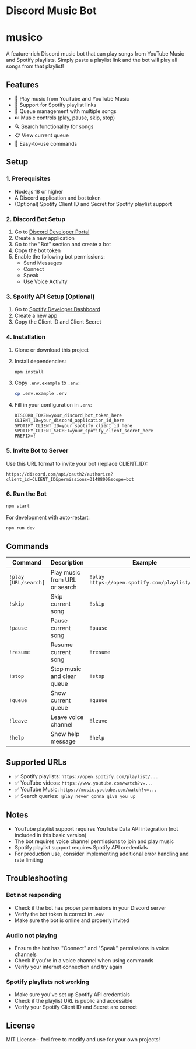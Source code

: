 # Discord Music Bot
# musico

A feature-rich Discord music bot that can play songs from YouTube Music and Spotify playlists. Simply paste a playlist link and the bot will play all songs from that playlist!

## Features

- 🎵 Play music from YouTube and YouTube Music
- 📱 Support for Spotify playlist links
- 🎼 Queue management with multiple songs
- ⏭️ Music controls (play, pause, skip, stop)
- 🔍 Search functionality for songs
- 📋 View current queue
- 🤖 Easy-to-use commands

## Setup

### 1. Prerequisites

- Node.js 18 or higher
- A Discord application and bot token
- (Optional) Spotify Client ID and Secret for Spotify playlist support

### 2. Discord Bot Setup

1. Go to [Discord Developer Portal](https://discord.com/developers/applications)
2. Create a new application
3. Go to the "Bot" section and create a bot
4. Copy the bot token
5. Enable the following bot permissions:
   - Send Messages
   - Connect
   - Speak
   - Use Voice Activity

### 3. Spotify API Setup (Optional)

1. Go to [Spotify Developer Dashboard](https://developer.spotify.com/dashboard)
2. Create a new app
3. Copy the Client ID and Client Secret

### 4. Installation

1. Clone or download this project
2. Install dependencies:
   ```bash
   npm install
   ```

3. Copy `.env.example` to `.env`:
   ```bash
   cp .env.example .env
   ```

4. Fill in your configuration in `.env`:
   ```env
   DISCORD_TOKEN=your_discord_bot_token_here
   CLIENT_ID=your_discord_application_id_here
   SPOTIFY_CLIENT_ID=your_spotify_client_id_here
   SPOTIFY_CLIENT_SECRET=your_spotify_client_secret_here
   PREFIX=!
   ```

### 5. Invite Bot to Server

Use this URL format to invite your bot (replace CLIENT_ID):
```
https://discord.com/api/oauth2/authorize?client_id=CLIENT_ID&permissions=3148800&scope=bot
```

### 6. Run the Bot

```bash
npm start
```

For development with auto-restart:
```bash
npm run dev
```

## Commands

| Command | Description | Example |
|---------|-------------|---------|
| `!play [URL/search]` | Play music from URL or search | `!play https://open.spotify.com/playlist/...` |
| `!skip` | Skip current song | `!skip` |
| `!pause` | Pause current song | `!pause` |
| `!resume` | Resume current song | `!resume` |
| `!stop` | Stop music and clear queue | `!stop` |
| `!queue` | Show current queue | `!queue` |
| `!leave` | Leave voice channel | `!leave` |
| `!help` | Show help message | `!help` |

## Supported URLs

- ✅ Spotify playlists: `https://open.spotify.com/playlist/...`
- ✅ YouTube videos: `https://www.youtube.com/watch?v=...`
- ✅ YouTube Music: `https://music.youtube.com/watch?v=...`
- ✅ Search queries: `!play never gonna give you up`

## Notes

- YouTube playlist support requires YouTube Data API integration (not included in this basic version)
- The bot requires voice channel permissions to join and play music
- Spotify playlist support requires Spotify API credentials
- For production use, consider implementing additional error handling and rate limiting

## Troubleshooting

### Bot not responding
- Check if the bot has proper permissions in your Discord server
- Verify the bot token is correct in `.env`
- Make sure the bot is online and properly invited

### Audio not playing
- Ensure the bot has "Connect" and "Speak" permissions in voice channels
- Check if you're in a voice channel when using commands
- Verify your internet connection and try again

### Spotify playlists not working
- Make sure you've set up Spotify API credentials
- Check if the playlist URL is public and accessible
- Verify your Spotify Client ID and Secret are correct

## License

MIT License - feel free to modify and use for your own projects!